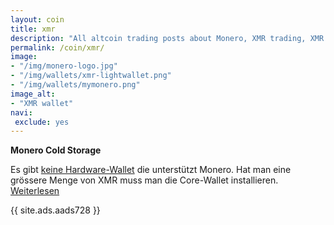 ```yaml
---
layout: coin
title: xmr
description: "All altcoin trading posts about Monero, XMR trading, XMR hodling."
permalink: /coin/xmr/
image:
- "/img/monero-logo.jpg"
- "/img/wallets/xmr-lightwallet.png"
- "/img/wallets/mymonero.png"
image_alt:
- "XMR wallet"
navi:
 exclude: yes
---
```


**Monero Cold Storage**

Es gibt [keine Hardware-Wallet](https://de.altcointrading.net/monero-cold-storage-2017/) die unterstützt Monero. Hat man eine grössere Menge von XMR muss man die Core-Wallet installieren. [Weiterlesen](https://www.altcointrading.net/monero-wallet-dummies/)

{{ site.ads.aads728 }}
